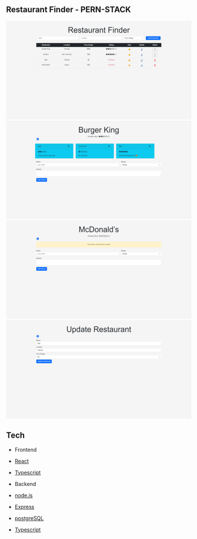 ## Restaurant Finder - PERN-STACK

![alt text](./home.png)
![alt text](./reviews.png)
![alt text](./noreview.png)
![alt text](./update.png)

## Tech

- Frontend
- [React]
- [Typescript]

- Backend
- [node.js]
- [Express]
- [postgreSQL]
- [Typescript]

  [React]: https://react.dev/
  [node.js]: http://nodejs.org
  [express]: http://expressjs.com
  [postgreSQL]: https://www.postgresql.org/
  [Typescript]: https://www.typescriptlang.org/